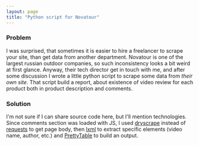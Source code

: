 ```yaml
---
layout: page
title: "Python script for Novatour"
---
```


### Problem
I was surprised, that sometimes it is easier to hire a freelancer to scrape your site, than get data from another department. Novatour is one of the largest russian outdoor companies, so such inconsistency looks a bit weird at first glance. Anyway, their tech director get in touch with me, and after some discussion I wrote a little python script to scrape some data from _their own site_. That script build a report, about existence of video review for each product both in product description and comments. 
### Solution
I'm not sure if I can share source code here, but I'll mention technologies.
Since comments section was loaded with JS, I used [dryscrape](https://pypi.python.org/pypi/dryscrape/) instead of [requests](https://pypi.python.org/pypi/requests) to get page body, then [lxml](https://pypi.python.org/pypi/lxml) to extract specific elements (video name, author, etc.) and [PrettyTable](https://pypi.python.org/pypi/PrettyTable) to build an output.